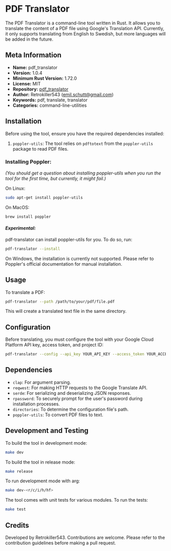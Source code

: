 # PDF Translator

The PDF Translator is a command-line tool written in Rust. It allows you to translate the content of a PDF file using Google's Translation API. Currently, it only supports translating from English to Swedish, but more languages will be added in the future.

## Meta Information

- **Name:** pdf_translator
- **Version:** 1.0.4
- **Minimum Rust Version:** 1.72.0
- **License:** MIT
- **Repository:** [pdf_translator](https://github.com/retrokiller543/pdf_translator)
- **Author:** Retrokiller543 (emil.schutt@gmail.com)
- **Keywords:** pdf, translate, translator
- **Categories:** command-line-utilities

## Installation

Before using the tool, ensure you have the required dependencies installed:

1. `poppler-utils`: The tool relies on `pdftotext` from the `poppler-utils` package to read PDF files.

### Installing Poppler:

_(You should get a question about installing poppler-utils when you run the tool for the first time, but currently, it might fail.)_

On Linux:

```bash
sudo apt-get install poppler-utils
```

On MacOS:

```bash
brew install poppler
```

#### *_Experimental:_*

pdf-translator can install poppler-utils for you. To do so, run:

```bash
pdf-translator --install
```

On Windows, the installation is currently not supported. Please refer to Poppler's official documentation for manual installation.

## Usage

To translate a PDF:

```bash
pdf-translator --path /path/to/your/pdf/file.pdf
```

This will create a translated text file in the same directory.

## Configuration

Before translating, you must configure the tool with your Google Cloud Platform API key, access token, and project ID:

```bash
pdf-translator --config --api_key YOUR_API_KEY --access_token YOUR_ACCESS_TOKEN --project_id YOUR_PROJECT_ID
```

## Dependencies

- `clap`: For argument parsing.
- `reqwest`: For making HTTP requests to the Google Translate API.
- `serde`: For serializing and deserializing JSON responses.
- `rpassword`: To securely prompt for the user's password during installation processes.
- `directories`: To determine the configuration file's path.
- `poppler-utils`: To convert PDF files to text.

## Development and Testing

To build the tool in development mode:

```bash
make dev
```

To build the tool in release mode:

```bash
make release
```

To run development mode with arg:

```bash
make dev-<r/c/i/h/hf>
```

The tool comes with unit tests for various modules. To run the tests:

```bash
make test
```

## Credits

Developed by Retrokiller543. Contributions are welcome. Please refer to the contribution guidelines before making a pull request.